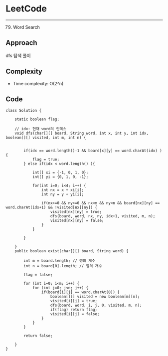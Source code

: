 [//]: # (# Intuition)
<!-- Describe your first thoughts on how to solve this problem. -->


# LeetCode
___
79. Word Search
## Approach
<!-- Describe your approach to solving the problem. -->
dfs 탐색 풀이

## Complexity
- Time complexity: O(2^n)  

<!-- Add your time complexity here, e.g. $$O(n)$$ -->

[//]: # (- Space complexity:)
<!-- Add your space complexity here, e.g. $$O(n)$$ -->

## Code
```
class Solution {

    static boolean flag;

    // idx: 현재 word의 인덱스
    void dfs(char[][] board, String word, int x, int y, int idx, boolean[][] visited, int m, int n) {


        if(idx == word.length()-1 && board[x][y] == word.charAt(idx) ) {
            flag = true;
        } else if(idx < word.length() ){

            int[] xi = {-1, 0, 1, 0};
            int[] yi = {0, 1, 0, -1};

            for(int i=0; i<4; i++) {
                int nx = x + xi[i];
                int ny = y + yi[i];

                if(nx>=0 && ny>=0 && nx<m && ny<n && board[nx][ny] == word.charAt(idx+1) && !visited[nx][ny]) {
                    visited[nx][ny] = true;
                    dfs(board, word, nx, ny, idx+1, visited, m, n);
                    visited[nx][ny] = false;
                }
            }

        }

    }
    public boolean exist(char[][] board, String word) {
        
        int m = board.length; // 행의 개수
        int n = board[0].length; // 열의 개수

        flag = false;

        for (int i=0; i<m; i++) {
            for (int j=0; j<n; j++) {
                if(board[i][j] == word.charAt(0)) {
                    boolean[][] visited = new boolean[m][n];
                    visited[i][j] = true;
                    dfs(board, word, i, j, 0, visited, m, n);
                    if(flag) return flag;
                    visited[i][j] = false;
                }                
            }
        }

        return false;

    }
}
```
